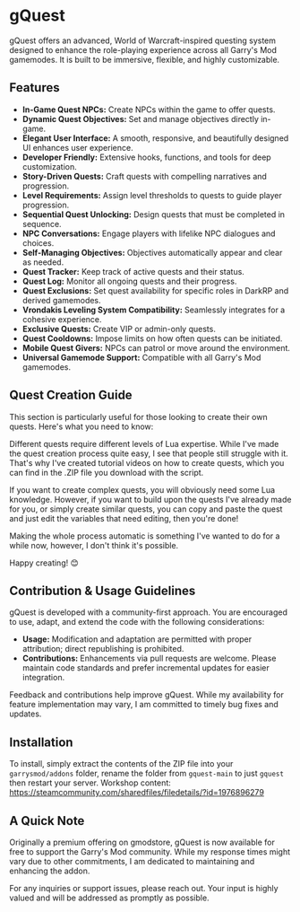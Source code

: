 # gQuest

gQuest offers an advanced, World of Warcraft-inspired questing system designed to enhance the role-playing experience across all Garry's Mod gamemodes. It is built to be immersive, flexible, and highly customizable.

## Features

- **In-Game Quest NPCs:** Create NPCs within the game to offer quests.
- **Dynamic Quest Objectives:** Set and manage objectives directly in-game.
- **Elegant User Interface:** A smooth, responsive, and beautifully designed UI enhances user experience.
- **Developer Friendly:** Extensive hooks, functions, and tools for deep customization.
- **Story-Driven Quests:** Craft quests with compelling narratives and progression.
- **Level Requirements:** Assign level thresholds to quests to guide player progression.
- **Sequential Quest Unlocking:** Design quests that must be completed in sequence.
- **NPC Conversations:** Engage players with lifelike NPC dialogues and choices.
- **Self-Managing Objectives:** Objectives automatically appear and clear as needed.
- **Quest Tracker:** Keep track of active quests and their status.
- **Quest Log:** Monitor all ongoing quests and their progress.
- **Quest Exclusions:** Set quest availability for specific roles in DarkRP and derived gamemodes.
- **Vrondakis Leveling System Compatibility:** Seamlessly integrates for a cohesive experience.
- **Exclusive Quests:** Create VIP or admin-only quests.
- **Quest Cooldowns:** Impose limits on how often quests can be initiated.
- **Mobile Quest Givers:** NPCs can patrol or move around the environment.
- **Universal Gamemode Support:** Compatible with all Garry's Mod gamemodes.

## Quest Creation Guide

This section is particularly useful for those looking to create their own quests. Here's what you need to know:

Different quests require different levels of Lua expertise. While I've made the quest creation process quite easy, I see that people still struggle with it. That's why I've created tutorial videos on how to create quests, which you can find in the .ZIP file you download with the script.

If you want to create complex quests, you will obviously need some Lua knowledge. However, if you want to build upon the quests I've already made for you, or simply create similar quests, you can copy and paste the quest and just edit the variables that need editing, then you're done!

Making the whole process automatic is something I've wanted to do for a while now, however, I don't think it's possible.

Happy creating! 😊

## Contribution & Usage Guidelines

gQuest is developed with a community-first approach. You are encouraged to use, adapt, and extend the code with the following considerations:

- **Usage:** Modification and adaptation are permitted with proper attribution; direct republishing is prohibited.
- **Contributions:** Enhancements via pull requests are welcome. Please maintain code standards and prefer incremental updates for easier integration.

Feedback and contributions help improve gQuest. While my availability for feature implementation may vary, I am committed to timely bug fixes and updates.

## Installation

To install, simply extract the contents of the ZIP file into your `garrysmod/addons` folder, rename the folder from `gquest-main` to just `gquest` then restart your server.
Workshop content: https://steamcommunity.com/sharedfiles/filedetails/?id=1976896279

## A Quick Note

Originally a premium offering on gmodstore, gQuest is now available for free to support the Garry's Mod community. While my response times might vary due to other commitments, I am dedicated to maintaining and enhancing the addon.

For any inquiries or support issues, please reach out. Your input is highly valued and will be addressed as promptly as possible.
